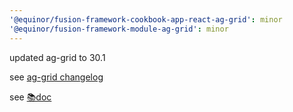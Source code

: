 ```yaml
---
'@equinor/fusion-framework-cookbook-app-react-ag-grid': minor
'@equinor/fusion-framework-module-ag-grid': minor
---
```


updated ag-grid to 30.1

see [ag-grid changelog](https://github.com/ag-grid/ag-grid/releases/tag/v30.1.0)

see [📚doc](https://equinor.github.io/fusion-framework/modules/ag-grid/)